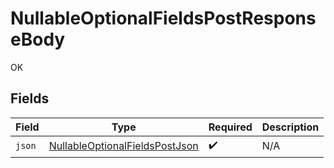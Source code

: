 # NullableOptionalFieldsPostResponseBody

OK


## Fields

| Field                                                                                       | Type                                                                                        | Required                                                                                    | Description                                                                                 |
| ------------------------------------------------------------------------------------------- | ------------------------------------------------------------------------------------------- | ------------------------------------------------------------------------------------------- | ------------------------------------------------------------------------------------------- |
| `json`                                                                                      | [NullableOptionalFieldsPostJson](../../models/operations/NullableOptionalFieldsPostJson.md) | :heavy_check_mark:                                                                          | N/A                                                                                         |